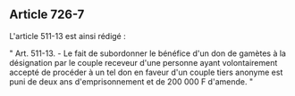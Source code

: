 Article 726-7
----
L'article 511-13 est ainsi rédigé :

" Art. 511-13. - Le fait de subordonner le bénéfice d'un don de gamètes à la
désignation par le couple receveur d'une personne ayant volontairement accepté
de procéder à un tel don en faveur d'un couple tiers anonyme est puni de deux
ans d'emprisonnement et de 200 000 F d'amende. "
